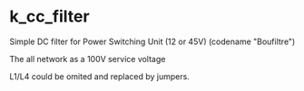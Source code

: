 # k_cc_filter
Simple DC filter for Power Switching Unit (12 or 45V) (codename "Boufiltre")

The all network as a 100V service voltage 

L1/L4 could be omited and replaced by jumpers. 

